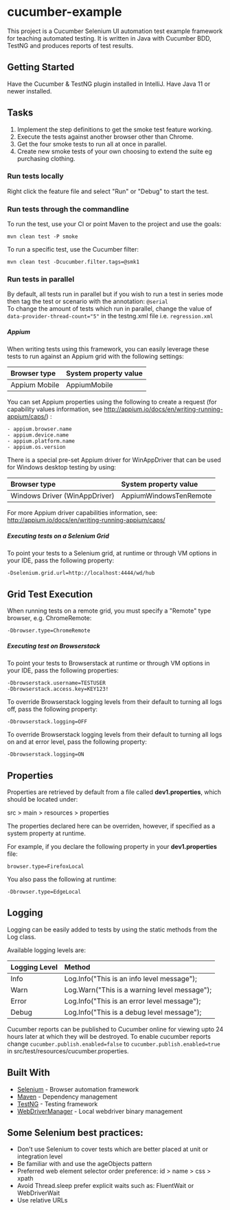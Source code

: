 # cucumber-example
This project is a Cucumber Selenium UI automation test example framework for teaching automated testing. 
It is written in Java with Cucumber BDD, TestNG and produces reports of test results.

## Getting Started
Have the Cucumber & TestNG plugin installed in IntelliJ.
Have Java 11 or newer installed.

## Tasks
1. Implement the step definitions to get the smoke test feature working.
2. Execute the tests against another browser other than Chrome.
3. Get the four smoke tests to run all at once in parallel.
4. Create new smoke tests of your own choosing to extend the suite eg purchasing clothing.

### Run tests locally
Right click the feature file and select "Run" or "Debug" to start the test.

### Run tests through the commandline
To run the test, use your CI or point Maven to the project and use the goals:
```
mvn clean test -P smoke
```

To run a specific test, use the Cucumber filter:
```
mvn clean test -Dcucumber.filter.tags=@smk1
```

### Run tests in parallel
By default, all tests run in parallel but if you wish to run a test in series mode then tag the test or scenario with the annotation: `@serial`  
To change the amount of tests which run in parallel, change the value of `data-provider-thread-count="5"` in the testng.xml file i.e. `regression.xml`

##### Appium
When writing tests using this framework, you can easily leverage these tests to run against an Appium grid with the following settings:

| Browser type                | System property value              |
|:----------------------------|:-----------------------------------|
| Appium Mobile               | AppiumMobile                       |

You can set Appium properties using the following to create a request (for capability values information, see http://appium.io/docs/en/writing-running-appium/caps/) :
```
- appium.browser.name
- appium.device.name
- appium.platform.name
- appium.os.version
```

There is a special pre-set Appium driver for WinAppDriver that can be used for Windows desktop testing by using:

| Browser type                | System property value              |
|:----------------------------|:-----------------------------------|
|Windows Driver (WinAppDriver)| AppiumWindowsTenRemote             |

For more Appium driver capabilities information, see: http://appium.io/docs/en/writing-running-appium/caps/

##### Executing tests on a Selenium Grid
To point your tests to a Selenium grid, at runtime or through VM options in your IDE, pass the following property:

```
-Dselenium.grid.url=http://localhost:4444/wd/hub
```

## Grid Test Execution
When running tests on a remote grid, you must specify a "Remote" type browser, e.g. ChromeRemote:

```
-Dbrowser.type=ChromeRemote
```

##### Executing test on Browserstack
To point your tests to Browserstack at runtime or through VM options in your IDE, pass the following properties:

```
-Dbrowserstack.username=TESTUSER
-Dbrowserstack.access.key=KEY123!
```

To override Browserstack logging levels from their default to turning all logs off, pass the following property:

```
-Dbrowserstack.logging=OFF
```

To override Browserstack logging levels from their default to turning all logs on and at error level, pass the following property:

```
-Dbrowserstack.logging=ON
```

##  Properties
Properties are retrieved by default from a file called **dev1.properties**, which should be located under:

src > main > resources > properties

The properties declared here can be overriden, however, if specified as a system property at runtime.

For example, if you declare the following property in your **dev1.properties** file:

```
browser.type=FirefoxLocal
```

You also pass the following at runtime:

```
-Dbrowser.type=EdgeLocal
```

##  Logging
Logging can be easily added to tests by using the static methods from the Log class.

Available logging levels are:

|Logging Level|Method                                       |
|:------------|:--------------------------------------------|
|Info         |Log.Info("This is an info level message");   |
|Warn         |Log.Warn("This is a warning level message"); |
|Error        |Log.Info("This is an error level message");  |
|Debug        |Log.Info("This is a debug level message");   |

Cucumber reports can be published to Cucumber online for viewing upto 24 hours later at which they will be destroyed.
To enable cucumber reports change `cucumber.publish.enabled=false` to `cucumber.publish.enabled=true` in src/test/resources/cucumber.properties.


## Built With
* [Selenium](https://github.com/SeleniumHQ/selenium) - Browser automation framework
* [Maven](https://maven.apache.org/) - Dependency management
* [TestNG](https://github.com/cbeust/testng) - Testing framework
* [WebDriverManager](https://github.com/bonigarcia/webdrivermanager) - Local webdriver binary management

## Some Selenium best practices:
* Don't use Selenium to cover tests which are better placed at unit or integration level 
* Be familiar with and use the ageObjects pattern
* Preferred web element selector order preference: id > name > css > xpath 
* Avoid Thread.sleep prefer explicit waits such as: FluentWait or WebDriverWait
* Use relative URLs
